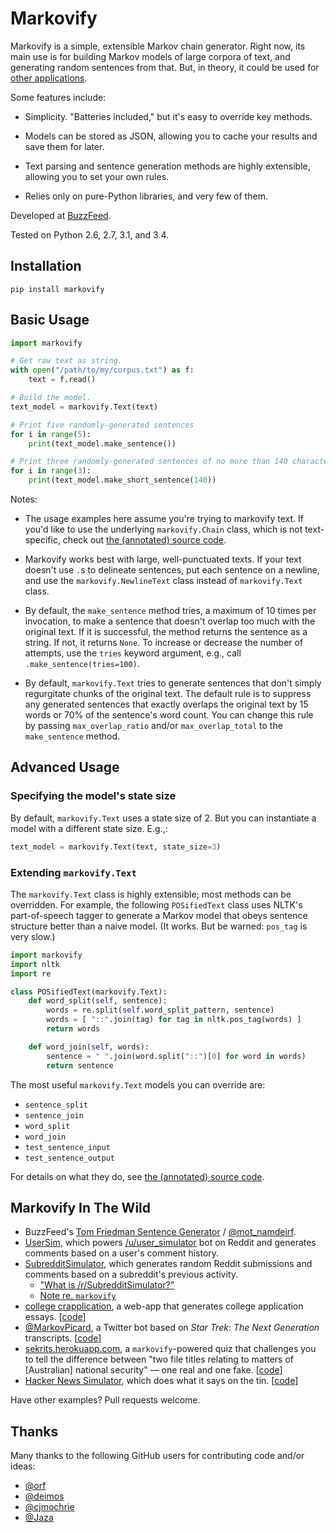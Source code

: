 # Markovify

Markovify is a simple, extensible Markov chain generator. Right now, its main use is for building Markov models of large corpora of text, and generating random sentences from that. But, in theory, it could be used for [other applications](http://en.wikipedia.org/wiki/Markov_chain#Applications).

Some features include:

- Simplicity. "Batteries included," but it's easy to override key methods.

- Models can be stored as JSON, allowing you to cache your results and save them for later.

- Text parsing and sentence generation methods are highly extensible, allowing you to set your own rules.

- Relies only on pure-Python libraries, and very few of them.

Developed at [BuzzFeed](http://www.buzzfeed.com/).

Tested on Python 2.6, 2.7, 3.1, and 3.4.

## Installation

```
pip install markovify
```

## Basic Usage

```python
import markovify

# Get raw text as string.
with open("/path/to/my/corpus.txt") as f:
    text = f.read()

# Build the model.
text_model = markovify.Text(text)

# Print five randomly-generated sentences
for i in range(5):
    print(text_model.make_sentence())

# Print three randomly-generated sentences of no more than 140 characters
for i in range(3):
    print(text_model.make_short_sentence(140))
```

Notes:

- The usage examples here assume you're trying to markovify text. If you'd like to use the underlying `markovify.Chain` class, which is not text-specific, check out [the (annotated) source code](markovify/model.py).

- Markovify works best with large, well-punctuated texts. If your text doesn't use `.`s to delineate sentences, put each sentence on a newline, and use the `markovify.NewlineText` class instead of `markovify.Text` class.

- By default, the `make_sentence` method tries, a maximum of 10 times per invocation, to make a sentence that doesn't overlap too much with the original text. If it is successful, the method returns the sentence as a string. If not, it returns `None`. To increase or decrease the number of attempts, use the `tries` keyword argument, e.g., call `.make_sentence(tries=100)`.

- By default, `markovify.Text` tries to generate sentences that don't simply regurgitate chunks of the original text. The default rule is to suppress any generated sentences that exactly overlaps the original text by 15 words or 70% of the sentence's word count. You can change this rule by passing `max_overlap_ratio` and/or `max_overlap_total` to the `make_sentence` method.

## Advanced Usage

### Specifying the model's state size

By default, `markovify.Text` uses a state size of 2. But you can instantiate a model with a different state size. E.g.,:

```python
text_model = markovify.Text(text, state_size=3)
```

### Extending `markovify.Text`

The `markovify.Text` class is highly extensible; most methods can be overridden. For example, the following `POSifiedText` class uses NLTK's part-of-speech tagger to generate a Markov model that obeys sentence structure better than a naive model. (It works. But be warned: `pos_tag` is very slow.)

```python
import markovify
import nltk
import re

class POSifiedText(markovify.Text):
    def word_split(self, sentence):
        words = re.split(self.word_split_pattern, sentence)
        words = [ "::".join(tag) for tag in nltk.pos_tag(words) ]
        return words

    def word_join(self, words):
        sentence = " ".join(word.split("::")[0] for word in words)
        return sentence
```

The most useful `markovify.Text` models you can override are:

- `sentence_split`
- `sentence_join`
- `word_split`
- `word_join`
- `test_sentence_input`
- `test_sentence_output`

For details on what they do, see [the (annotated) source code](markovify/text.py).

## Markovify In The Wild

- BuzzFeed's [Tom Friedman Sentence Generator](http://www.buzzfeed.com/jsvine/the-tom-friedman-sentence-generator) / [@mot_namdeirf](https://twitter.com/mot_namdeirf).
- [UserSim](https://github.com/trambelus/UserSim), which powers [/u/user_simulator](https://www.reddit.com/user/user_simulator) bot on Reddit and generates comments based on a user's comment history.
- [SubredditSimulator](https://www.reddit.com/r/SubredditSimulator), which generates random Reddit submissions and comments based on a subreddit's previous activity.
    - ["What is /r/SubredditSimulator?"](https://www.reddit.com/r/SubredditSimulator/comments/391ria/what_is_rsubredditsimulator/)
    - [Note re. `markovify`](https://www.reddit.com/r/SubredditSimMeta/comments/3d910r/i_was_inspired_by_this_place_and_made_a_twitter/ct3vjp0)
- [college crapplication](http://college-crapplication.appspot.com/), a web-app that generates college application essays. [[code](https://github.com/mattr555/college-crapplication)]
- [@MarkovPicard](https://twitter.com/MarkovPicard), a Twitter bot based on *Star Trek: The Next Generation* transcripts. [[code](https://github.com/rdsheppard95/MarkovPicard)]
- [sekrits.herokuapp.com](https://sekrits.herokuapp.com/), a `markovify`-powered quiz that challenges you to tell the difference between "two file titles relating to matters of [Australian] national security" — one real and one fake. [[code](https://sekrits.herokuapp.com/)]
- [Hacker News Simulator](http://news.ycombniator.com/), which does what it says on the tin. [[code](https://github.com/orf/hnewssimulator)]

Have other examples? Pull requests welcome.

## Thanks

Many thanks to the following GitHub users for contributing code and/or ideas:

- [@orf](https://github.com/orf)
- [@deimos](https://github.com/deimos)
- [@cjmochrie](https://github.com/cjmochrie)
- [@Jaza](https://github.com/Jaza)
